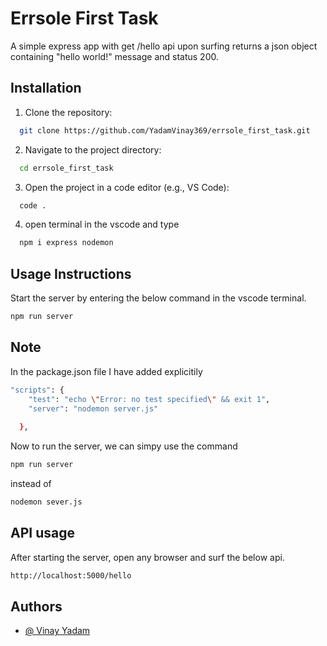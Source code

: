 
# Errsole First Task

A simple express app with get /hello api upon surfing returns a json object containing "hello world!" message and status 200.


## Installation

1. Clone the repository:

```bash
  git clone https://github.com/YadamVinay369/errsole_first_task.git

```

2. Navigate to the project directory:

```bash
  cd errsole_first_task
```
3. Open the project in a code editor (e.g., VS Code):

```bash
  code .
```

4. open terminal in the vscode and type

```bash
  npm i express nodemon 
```




    
## Usage Instructions

Start the server by entering the below command in the vscode terminal.

```bash
npm run server
```

## Note

In the package.json file I have added explicitily
```bash
"scripts": {
    "test": "echo \"Error: no test specified\" && exit 1",
    "server": "nodemon server.js"
    
  },
```
Now to run the server, we can simpy use the command

```bash
npm run server
```
instead of

```bash
nodemon sever.js
```
## API usage

 After starting the server, open any browser and surf the below api.

``` bash
http://localhost:5000/hello
```


## Authors

- [@ Vinay Yadam](https://www.github.com/YadamVinay369)

